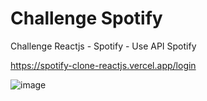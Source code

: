 # Challenge Spotify
Challenge Reactjs - Spotify - Use API Spotify 

https://spotify-clone-reactjs.vercel.app/login

![image](https://user-images.githubusercontent.com/22848246/149684951-a71ff090-b75a-449a-87c4-561f4df34ff5.png)
